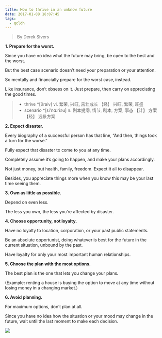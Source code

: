 ```yaml
---
title: How to thrive in an unknow future
date: 2017-01-08 18:07:45
tags:
  - qcldh
---
```

>By Derek Sivers

**1. Prepare for the worst.**

Since you have no idea what the future may bring, be open to the best and the worst.

But the best case scenario doesn’t need your preparation or your attention.

So mentally and financially prepare for the worst case, instead.

Like insurance, don’t obsess on it. Just prepare, then carry on appreciating the good times.

<!-- more -->

>- thrive  *[θraiv]  vi. 繁荣, 兴旺, 茁壮成长  【经】 兴旺, 繁荣, 旺盛
>- scenario  *[si'nɑ:riәu]   n. 剧本提纲, 情节, 剧本, 方案, 事态  【计】 方案   【经】 远景方案

**2. Expect disaster.**

Every biography of a successful person has that line, “And then, things took a turn for the worse.”

Fully expect that disaster to come to you at any time.

Completely assume it’s going to happen, and make your plans accordingly.

Not just money, but health, family, freedom. Expect it all to disappear.

Besides, you appreciate things more when you know this may be your last time seeing them.

**3. Own as little as possible.**

Depend on even less.

The less you own, the less you’re affected by disaster.

**4. Choose opportunity, not loyalty.**

Have no loyalty to location, corporation, or your past public statements.

Be an absolute opportunist, doing whatever is best for the future in the current situation, unbound by the past.

Have loyalty for only your most important human relationships.

**5. Choose the plan with the most options.**

The best plan is the one that lets you change your plans.

(Example: renting a house is buying the option to move at any time without losing money in a changing market.)

**6. Avoid planning.**

For maximum options, don’t plan at all.

Since you have no idea how the situation or your mood may change in the future, wait until the last moment to make each decision.

![](https://sivers.org/images/thinking.jpg)
